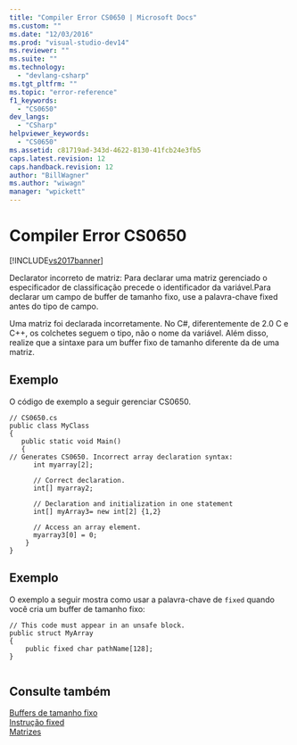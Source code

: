 ```yaml
---
title: "Compiler Error CS0650 | Microsoft Docs"
ms.custom: ""
ms.date: "12/03/2016"
ms.prod: "visual-studio-dev14"
ms.reviewer: ""
ms.suite: ""
ms.technology: 
  - "devlang-csharp"
ms.tgt_pltfrm: ""
ms.topic: "error-reference"
f1_keywords: 
  - "CS0650"
dev_langs: 
  - "CSharp"
helpviewer_keywords: 
  - "CS0650"
ms.assetid: c81719ad-343d-4622-8130-41fcb24e3fb5
caps.latest.revision: 12
caps.handback.revision: 12
author: "BillWagner"
ms.author: "wiwagn"
manager: "wpickett"
---
```

# Compiler Error CS0650
[!INCLUDE[vs2017banner](../../../csharp/includes/vs2017banner.md)]

Declarator incorreto de matriz: Para declarar uma matriz gerenciado o especificador de classificação precede o identificador da variável.Para declarar um campo de buffer de tamanho fixo, use a palavra\-chave fixed antes do tipo de campo.  
  
 Uma matriz foi declarada incorretamente.  No C\#, diferentemente de 2.0 C e C\+\+, os colchetes seguem o tipo, não o nome da variável.  Além disso, realize que a sintaxe para um buffer fixo de tamanho diferente da de uma matriz.  
  
## Exemplo  
 O código de exemplo a seguir gerenciar CS0650.  
  
```  
// CS0650.cs  
public class MyClass  
{  
   public static void Main()  
   {  
// Generates CS0650. Incorrect array declaration syntax:  
      int myarray[2];     
  
      // Correct declaration.  
      int[] myarray2;  
  
      // Declaration and initialization in one statement  
      int[] myArray3= new int[2] {1,2}  
  
      // Access an array element.  
      myarray3[0] = 0;  
    }  
}  
```  
  
## Exemplo  
 O exemplo a seguir mostra como usar a palavra\-chave de `fixed` quando você cria um buffer de tamanho fixo:  
  
```  
// This code must appear in an unsafe block.   
public struct MyArray   
{  
    public fixed char pathName[128];  
}  
  
```  
  
## Consulte também  
 [Buffers de tamanho fixo](../../../csharp/programming-guide/unsafe-code-pointers/fixed-size-buffers.md)   
 [Instrução fixed](../../../csharp/language-reference/keywords/fixed-statement.md)   
 [Matrizes](../../../csharp/programming-guide/arrays/index.md)